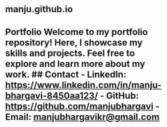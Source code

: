 # manju.github.io
# Portfolio  Welcome to my portfolio repository! Here, I showcase my skills and projects. Feel free to explore and learn more about my work.  ## Contact  - LinkedIn: https://www.linkedin.com/in/manju-bhargavi-8450aa123/ - GitHub: https://github.com/manjubhargavi - Email: manjubhargavikr@gmail.com
